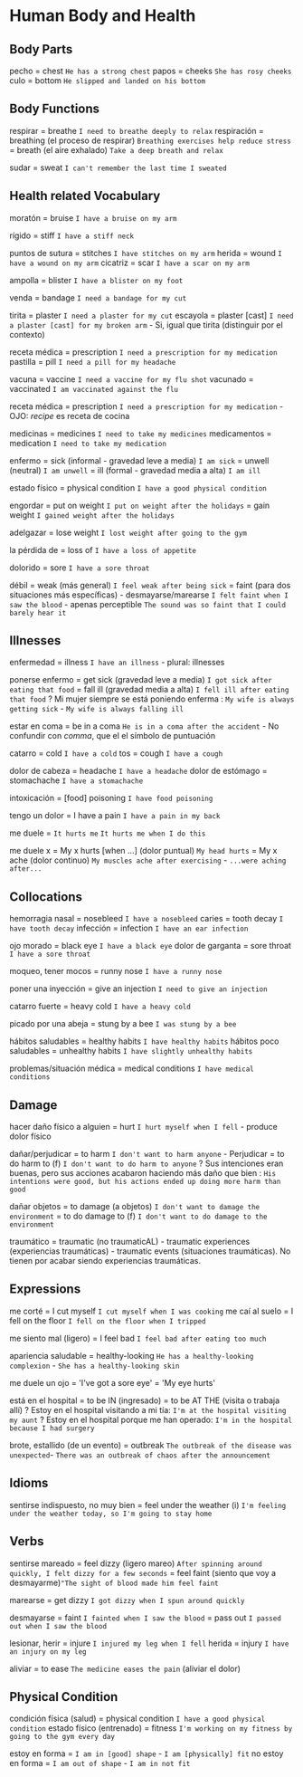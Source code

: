 # Human Body and Health


## Body Parts

pecho = chest `He has a strong chest`
papos = cheeks `She has rosy cheeks`
culo = bottom `He slipped and landed on his bottom`


## Body Functions

respirar = breathe `I need to breathe deeply to relax`
respiración
    = breathing (el proceso de respirar) `Breathing exercises help reduce stress`
    = breath (el aire exhalado) `Take a deep breath and relax`

sudar = sweat `I can't remember the last time I sweated`


## Health related Vocabulary

moratón = bruise `I have a bruise on my arm`

rígido = stiff `I have a stiff neck`

puntos de sutura = stitches `I have stitches on my arm`
herida = wound `I have a wound on my arm`
cicatriz = scar `I have a scar on my arm`

ampolla = blister `I have a blister on my foot`


venda = bandage `I need a bandage for my cut`

tirita = plaster `I need a plaster for my cut`
escayola = plaster [cast] `I need a plaster [cast] for my broken arm`
    - Si, igual que tirita (distinguir por el contexto)

receta médica = prescription `I need a prescription for my medication`
pastilla = pill `I need a pill for my headache`

vacuna = vaccine `I need a vaccine for my flu shot`
vacunado = vaccinated `I am vaccinated against the flu`


receta médica
    = prescription `I need a prescription for my medication`
        - OJO: _recipe_ es receta de cocina

medicinas = medicines `I need to take my medicines`
medicamentos = medication `I need to take my medication`


enfermo
    = sick (informal - gravedad leve a media) `I am sick`
    = unwell (neutral) `I am unwell`
    = ill (formal - gravedad media a alta) `I am ill`


estado físico = physical condition `I have a good physical condition`

engordar
    = put on weight `I put on weight after the holidays`
    = gain weight `I gained weight after the holidays`

adelgazar = lose weight `I lost weight after going to the gym`

la pérdida de = loss of `I have a loss of appetite`

dolorido = sore `I have a sore throat`

débil
    = weak (más general) `I feel weak after being sick`
    = faint (para dos situaciones más específicas)
        - desmayarse/marearse `I felt faint when I saw the blood`
        - apenas perceptible `The sound was so faint that I could barely hear it`


## Illnesses

enfermedad = illness `I have an illness`
    - plural: illnesses

ponerse enfermo
    = get sick (gravedad leve a media) `I got sick after eating that food`
    = fall ill (gravedad media a alta) `I fell ill after eating that food`
    ? Mi mujer siempre se está poniendo enferma : `My wife is always getting sick` - `My wife is always falling ill`

estar en coma = be in a coma `He is in a coma after the accident`
    - No confundir con _comma_, que el el símbolo de puntuación

catarro = cold `I have a cold`
tos = cough `I have a cough`

dolor de cabeza = headache `I have a headache`
dolor de estómago = stomachache `I have a stomachache`

intoxicación = [food] poisoning `I have food poisoning`

tengo un dolor
    = I have a pain `I have a pain in my back`

me duele = `It hurts me` `It hurts me when I do this`

me duele x
    = My x hurts [when ...] (dolor puntual) `My head hurts`
    = My x ache (dolor continuo) `My muscles ache after exercising` - `...were aching after...`


## Collocations

hemorragia nasal = nosebleed `I have a nosebleed`
caries = tooth decay `I have tooth decay`
infección = infection `I have an ear infection`

ojo morado = black eye `I have a black eye`
dolor de garganta = sore throat `I have a sore throat`

moqueo, tener mocos = runny nose `I have a runny nose`

poner una inyección = give an injection `I need to give an injection`

catarro fuerte = heavy cold `I have a heavy cold`

picado por una abeja = stung by a bee `I was stung by a bee`

hábitos saludables = healthy habits `I have healthy habits`
hábitos poco saludables = unhealthy habits `I have slightly unhealthy habits`

problemas/situación médica = medical conditions `I have medical conditions`

## Damage

hacer daño físico a alguien
    = hurt <sbody> `I hurt myself when I fell`
        - produce dolor físico

dañar/perjudicar
    = to harm <sobdy> `I don't want to harm anyone`
        - Perjudicar
    = to do harm to <sbody> (f) `I don't want to do harm to anyone`
    ? Sus intenciones eran buenas, pero sus acciones acabaron haciendo más daño que bien : `His intentions were good, but his actions ended up doing more harm than good`

dañar objetos
    = to damage (a objetos) `I don't want to damage the environment`
    = to do damage to (f) `I don't want to do damage to the environment`

traumático
    = traumatic (no traumaticAL)
        - traumatic experiences (experiencias traumáticas)
        - traumatic events (situaciones traumáticas). No tienen por acabar siendo experiencias traumáticas.

## Expressions

me corté = I cut myself `I cut myself when I was cooking`
me caí al suelo = I fell on the floor `I fell on the floor when I tripped`

me siento mal (ligero) = I feel bad `I feel bad after eating too much`

apariencia saludable = healthy-looking `He has a healthy-looking complexion` - `She has a healthy-looking skin`

me duele un ojo
    = 'I've got a sore eye'
    = 'My eye hurts'

está en el hospital
    = to be IN (ingresado)
    = to be AT THE (visita o trabaja allí)
    ?  Estoy en el hospital visitando a mi tía: `I'm at the hospital visiting my aunt`
    ? Estoy en el hospital porque me han operado: `I'm in the hospital because I had surgery`

brote, estallido (de un evento) = outbreak `The outbreak of the disease was unexpected`- `There was an outbreak of chaos after the announcement`

## Idioms

sentirse indispuesto, no muy bien
    = feel under the weather (i) `I'm feeling under the weather today, so I'm going to stay home`

## Verbs

sentirse mareado
    = feel dizzy (ligero mareo) `After spinning around quickly, I felt dizzy for a few seconds`
    = feel faint (siento que voy a desmayarme)`"The sight of blood made him feel faint`

marearse = get dizzy `I got dizzy when I spun around quickly`

desmayarse
    = faint `I fainted when I saw the blood`
    = pass out `I passed out when I saw the blood`



lesionar, herir = injure `I injured my leg when I fell`
herida = injury `I have an injury on my leg`

aliviar
    = to ease `The medicine eases the pain` (aliviar el dolor)



## Physical Condition

condición física (salud) = physical condition `I have a good physical condition`
estado físico (entrenado) = fitness `I'm working on my fitness by going to the gym every day`

estoy en forma = `I am in [good] shape` - `I am [physically] fit`
no estoy en forma = `I am out of shape` - `I am in not fit`

